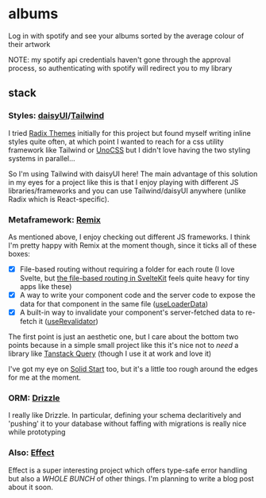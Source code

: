 # albums

Log in with spotify and see your albums sorted by the average colour of their artwork

NOTE: my spotify api credentials haven't gone through the approval process, so authenticating with spotify will redirect you to my library

## stack

### Styles: [daisyUI](https://daisyui.com)/[Tailwind](https://tailwindcss.com)

I tried [Radix Themes](https://www.radix-ui.com/) initially for this project but found myself writing inline styles quite often, at which point I wanted to reach for a css utility framework like Tailwind or [UnoCSS](https://unocss.dev) but I didn't love having the two styling systems in parallel...

So I'm using Tailwind with daisyUI here! The main advantage of this solution in my eyes for a project like this is that I enjoy playing with different JS libraries/frameworks and you can use Tailwind/daisyUI anywhere (unlike Radix which is React-specific).

### Metaframework: [Remix](https://remix.run/)

As mentioned above, I enjoy checking out different JS frameworks. I think I'm pretty happy with Remix at the moment though, since it ticks all of these boxes:

- [x] File-based routing without requiring a folder for each route (I love Svelte, but [the file-based routing in SvelteKit](https://kit.svelte.dev/docs/routing) feels quite heavy for tiny apps like these)
- [x] A way to write your component code and the server code to expose the data for that component in the same file ([useLoaderData](https://remix.run/docs/en/main/guides/data-loading#basics))
- [x] A built-in way to invalidate your component's server-fetched data to re-fetch it ([useRevalidator](https://remix.run/docs/en/main/hooks/use-revalidator))

The first point is just an aesthetic one, but I care about the bottom two points because in a simple small project like this it's nice not to _need_ a library like [Tanstack Query](https://tanstack.com/query/latest) (though I use it at work and love it)

I've got my eye on [Solid Start](https://start.solidjs.com/getting-started/what-is-solidstart) too, but it's a little too rough around the edges for me at the moment.

### ORM: [Drizzle](https://orm.drizzle.team/)

I really like Drizzle. In particular, defining your schema declaritively and 'pushing' it to your database without faffing with migrations is really nice while prototyping

### Also: [Effect](https://effect.website/)

Effect is a super interesting project which offers type-safe error handling but also a _WHOLE BUNCH_ of other things. I'm planning to write a blog post about it soon.
